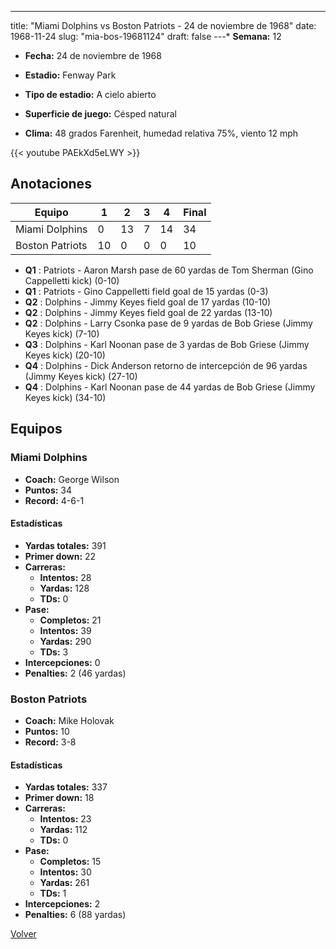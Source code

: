 ---
title: "Miami Dolphins vs Boston Patriots - 24 de noviembre de 1968"
date: 1968-11-24
slug: "mia-bos-19681124"
draft: false
---* **Semana:** 12
* **Fecha:** 24 de noviembre de 1968

* **Estadio:** Fenway Park
* **Tipo de estadio:** A cielo abierto
* **Superficie de juego:** Césped natural
* **Clima:** 48 grados Farenheit, humedad relativa 75%, viento 12 mph

{{< youtube PAEkXd5eLWY >}}


## Anotaciones
| Equipo | 1 | 2 | 3 | 4 | Final |
|--------|---|---|---|---|-------|
| Miami Dolphins  | 0 | 13 | 7 | 14  | 34 |
| Boston Patriots  | 10 | 0 | 0 | 0  | 10 |
* **Q1** : Patriots - Aaron Marsh pase de 60 yardas de Tom Sherman (Gino Cappelletti kick) (0-10)
* **Q1** : Patriots - Gino Cappelletti field goal de 15 yardas (0-3)
* **Q2** : Dolphins - Jimmy Keyes field goal de 17 yardas (10-10)
* **Q2** : Dolphins - Jimmy Keyes field goal de 22 yardas (13-10)
* **Q2** : Dolphins - Larry Csonka pase de 9 yardas de Bob Griese (Jimmy Keyes kick) (7-10)
* **Q3** : Dolphins - Karl Noonan pase de 3 yardas de Bob Griese (Jimmy Keyes kick) (20-10)
* **Q4** : Dolphins - Dick Anderson retorno de intercepción de 96 yardas (Jimmy Keyes kick) (27-10)
* **Q4** : Dolphins - Karl Noonan pase de 44 yardas de Bob Griese (Jimmy Keyes kick) (34-10)


## Equipos


### Miami Dolphins
* **Coach:** George Wilson
* **Puntos:** 34
* **Record:** 4-6-1
#### Estadísticas
* **Yardas totales:** 391
* **Primer down:** 22
* **Carreras:**
  * **Intentos:** 28
  * **Yardas:** 128
  * **TDs:** 0
* **Pase:**
  * **Completos:** 21
  * **Intentos:** 39
  * **Yardas:** 290
  * **TDs:** 3
* **Intercepciones:** 0
* **Penalties:** 2 (46 yardas)

### Boston Patriots
* **Coach:** Mike Holovak
* **Puntos:** 10
* **Record:** 3-8
#### Estadísticas
* **Yardas totales:** 337
* **Primer down:** 18
* **Carreras:**
  * **Intentos:** 23
  * **Yardas:** 112
  * **TDs:** 0
* **Pase:**
  * **Completos:** 15
  * **Intentos:** 30
  * **Yardas:** 261
  * **TDs:** 1
* **Intercepciones:** 2
* **Penalties:** 6 (88 yardas)


[Volver](/historia/1968)
